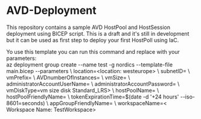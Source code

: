 # AVD-Deployment

This repository contains a sample AVD HostPool and HostSession deployment using BICEP script.
This is a draft and it's still in development but it can be used as first step to deploy your first HostPoll using IaC.

Yo use this template you can run this command and replace with your parameters:  
az deployment group create --name test -g nordics --template-file main.bicep  --parameters \\
      location=<location: westeurope> \\
      subnetID=<subnet ID that you can copy from the Azure Portal> \\
      vmPrefix=<vm prefix> \\
      AVDnumberOfInstances=<this is an integer and it is the number of the host session you want create> \\
      vmSize=<vm size SKU: Standard_DS2_v2> \\
      administratorAccountUserName=<local username> \\
      administratorAccountPassword=<Password for the local user> \\
      vmDiskType=vm size disk Standard_LRS> \\
      hostPoolName=<host pool name> \\
      hostPoolFriendlyName=<host pool friendly name> \\
      tokenExpirationTime=$(date -d '+24 hours' --iso-8601=seconds) \\
      appGroupFriendlyName=<Application Group name: AppGroup-DAG> \\
      workspaceName=< Workspace Name: TestWorkspace>
  